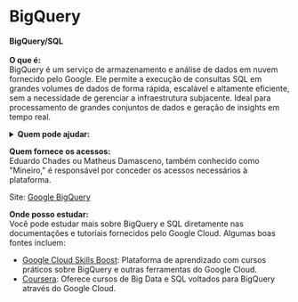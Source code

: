 # BigQuery



**BigQuery/SQL**\
\
**O que é:**\
BigQuery é um serviço de armazenamento e análise de dados em nuvem fornecido pelo Google. Ele permite a execução de consultas SQL em grandes volumes de dados de forma rápida, escalável e altamente eficiente, sem a necessidade de gerenciar a infraestrutura subjacente. Ideal para processamento de grandes conjuntos de dados e geração de insights em tempo real.

<details>

<summary><strong>Quem pode ajudar:</strong></summary>

![](<../../../.gitbook/assets/1 (1).png>)![](<../../../.gitbook/assets/2 (2).png>)

![](<../../../.gitbook/assets/3 (1).png>)![](<../../../.gitbook/assets/4 (3).png>)

![](<../../../.gitbook/assets/5 (4).png>)![](<../../../.gitbook/assets/Edu (5).png>)

![](<../../../.gitbook/assets/Victor Esteves (4).png>)![](<../../../.gitbook/assets/Henrique (3).png>)

![](<../../../.gitbook/assets/Braga (2).png>)![](../../../.gitbook/assets/Nathalia.png)

![](<../../../.gitbook/assets/Gian (3).png>)

</details>



**Quem fornece os acessos:**\
Eduardo Chades ou Matheus Damasceno, também conhecido como "Mineiro," é responsável por conceder os acessos necessários à plataforma.

Site: [Google BigQuery](https://console.cloud.google.com/bigquery?authuser=1\&hl=pt-BR\&project=sandbox-mottu\&invt=AbnGxQ)

**Onde posso estudar:**\
Você pode estudar mais sobre BigQuery e SQL diretamente nas documentações e tutoriais fornecidos pelo Google Cloud. Algumas boas fontes incluem:

* [Google Cloud Skills Boost](https://www.cloudskillsboost.google/): Plataforma de aprendizado com cursos práticos sobre BigQuery e outras ferramentas do Google Cloud.
* [Coursera](https://www.coursera.org/): Oferece cursos de Big Data e SQL voltados para BigQuery através do Google Cloud.
